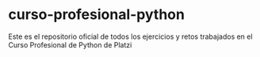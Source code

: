 # curso-profesional-python
Este es el repositorio oficial de todos los ejercicios y retos trabajados en el Curso Profesional de Python de Platzi
